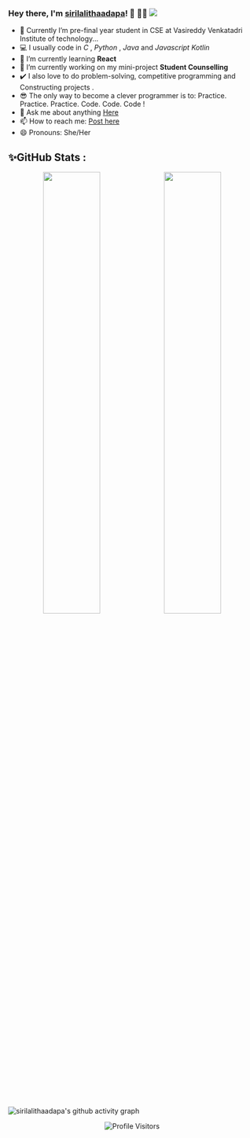 ### Hey there, I'm [sirilalithaadapa](https://sirilalithaadapa.github.io)! 👋 👨‍💻 ![](https://komarev.com/ghpvc/?username=sirilalithaadapa&label=Views)

- 🔭 Currently I’m pre-final year student in CSE at Vasireddy Venkatadri Institute of technology...
- 💻 I usually code in *C* , *Python* , *Java* and *Javascript*  *Kotlin*
- 🌱 I’m currently learning **React**
- 🔭 I’m currently working on my mini-project **Student Counselling**
- ✔️ I also love to do problem-solving, competitive programming and Constructing projects .<br>
- 😎 The only way to become a clever programmer is to: Practice. Practice. Practice. Code. Code. Code !
- 💬  Ask me about anything [Here](https://github.com/sirilalithaadapa/sirilalithaadapa/discussions)
- 📫 How to reach me: [Post here](https://github.com/sirilalithaadapa/sirilalithaadapa/discussions)
- 😄 Pronouns: She/Her


## ✨GitHub Stats  : 
<div align="center">
  <img width="48%" src="https://github-readme-stats.vercel.app/api?username=sirilalithaadapa&show_icons=true&theme=tokyonight" />
  <img width="48%" src="https://github-readme-streak-stats.herokuapp.com/?user=sirilalithaadapa&theme=tokyonight" />
</div>


<br/>  

![sirilalithaadapa's github activity graph](https://activity-graph.herokuapp.com/graph?username=sirilalithaadapa&theme=nord) 


<p align="center"> <img src="https://komarev.com/ghpvc/?username=vnaazleen" alt="Profile Visitors" /> </p>
